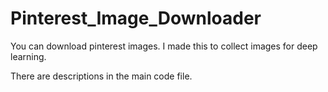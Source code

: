 # Pinterest_Image_Downloader
You can download pinterest images. I made this to collect images for deep learning.

There are descriptions in the main code file.
